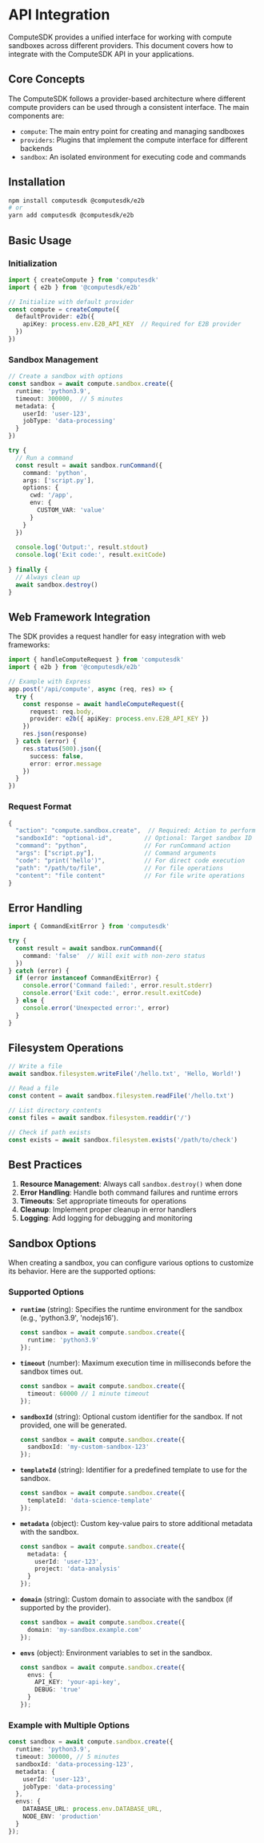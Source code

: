 # API Integration

ComputeSDK provides a unified interface for working with compute sandboxes across different providers. This document covers how to integrate with the ComputeSDK API in your applications.

## Core Concepts

The ComputeSDK follows a provider-based architecture where different compute providers can be used through a consistent interface. The main components are:

- `compute`: The main entry point for creating and managing sandboxes
- `providers`: Plugins that implement the compute interface for different backends
- `sandbox`: An isolated environment for executing code and commands

## Installation

```bash
npm install computesdk @computesdk/e2b
# or
yarn add computesdk @computesdk/e2b
```

## Basic Usage

### Initialization

```typescript
import { createCompute } from 'computesdk'
import { e2b } from '@computesdk/e2b'

// Initialize with default provider
const compute = createCompute({
  defaultProvider: e2b({
    apiKey: process.env.E2B_API_KEY  // Required for E2B provider
  })
})
```

### Sandbox Management

```typescript
// Create a sandbox with options
const sandbox = await compute.sandbox.create({
  runtime: 'python3.9',
  timeout: 300000,  // 5 minutes
  metadata: {
    userId: 'user-123',
    jobType: 'data-processing'
  }
})

try {
  // Run a command
  const result = await sandbox.runCommand({
    command: 'python',
    args: ['script.py'],
    options: {
      cwd: '/app',
      env: {
        CUSTOM_VAR: 'value'
      }
    }
  })
  
  console.log('Output:', result.stdout)
  console.log('Exit code:', result.exitCode)
  
} finally {
  // Always clean up
  await sandbox.destroy()
}
```

## Web Framework Integration

The SDK provides a request handler for easy integration with web frameworks:

```typescript
import { handleComputeRequest } from 'computesdk'
import { e2b } from '@computesdk/e2b'

// Example with Express
app.post('/api/compute', async (req, res) => {
  try {
    const response = await handleComputeRequest({
      request: req.body,
      provider: e2b({ apiKey: process.env.E2B_API_KEY })
    })
    res.json(response)
  } catch (error) {
    res.status(500).json({
      success: false,
      error: error.message
    })
  }
})
```

### Request Format

```typescript
{
  "action": "compute.sandbox.create",  // Required: Action to perform
  "sandboxId": "optional-id",         // Optional: Target sandbox ID
  "command": "python",                // For runCommand action
  "args": ["script.py"],              // Command arguments
  "code": "print('hello')",           // For direct code execution
  "path": "/path/to/file",            // For file operations
  "content": "file content"           // For file write operations
}
```

## Error Handling

```typescript
import { CommandExitError } from 'computesdk'

try {
  const result = await sandbox.runCommand({
    command: 'false'  // Will exit with non-zero status
  })
} catch (error) {
  if (error instanceof CommandExitError) {
    console.error('Command failed:', error.result.stderr)
    console.error('Exit code:', error.result.exitCode)
  } else {
    console.error('Unexpected error:', error)
  }
}
```

## Filesystem Operations

```typescript
// Write a file
await sandbox.filesystem.writeFile('/hello.txt', 'Hello, World!')

// Read a file
const content = await sandbox.filesystem.readFile('/hello.txt')

// List directory contents
const files = await sandbox.filesystem.readdir('/')

// Check if path exists
const exists = await sandbox.filesystem.exists('/path/to/check')
```


## Best Practices

1. **Resource Management**: Always call `sandbox.destroy()` when done
2. **Error Handling**: Handle both command failures and runtime errors
3. **Timeouts**: Set appropriate timeouts for operations
4. **Cleanup**: Implement proper cleanup in error handlers
5. **Logging**: Add logging for debugging and monitoring


## Sandbox Options

When creating a sandbox, you can configure various options to customize its behavior. Here are the supported options:

### Supported Options

- **`runtime`** (string): Specifies the runtime environment for the sandbox (e.g., 'python3.9', 'nodejs16').
  ```typescript
  const sandbox = await compute.sandbox.create({
    runtime: 'python3.9'
  });
  ```

- **`timeout`** (number): Maximum execution time in milliseconds before the sandbox times out.
  ```typescript
  const sandbox = await compute.sandbox.create({
    timeout: 60000 // 1 minute timeout
  });
  ```

- **`sandboxId`** (string): Optional custom identifier for the sandbox. If not provided, one will be generated.
  ```typescript
  const sandbox = await compute.sandbox.create({
    sandboxId: 'my-custom-sandbox-123'
  });
  ```

- **`templateId`** (string): Identifier for a predefined template to use for the sandbox.
  ```typescript
  const sandbox = await compute.sandbox.create({
    templateId: 'data-science-template'
  });
  ```

- **`metadata`** (object): Custom key-value pairs to store additional metadata with the sandbox.
  ```typescript
  const sandbox = await compute.sandbox.create({
    metadata: {
      userId: 'user-123',
      project: 'data-analysis'
    }
  });
  ```

- **`domain`** (string): Custom domain to associate with the sandbox (if supported by the provider).
  ```typescript
  const sandbox = await compute.sandbox.create({
    domain: 'my-sandbox.example.com'
  });
  ```

- **`envs`** (object): Environment variables to set in the sandbox.
  ```typescript
  const sandbox = await compute.sandbox.create({
    envs: {
      API_KEY: 'your-api-key',
      DEBUG: 'true'
    }
  });
  ```

### Example with Multiple Options

```typescript
const sandbox = await compute.sandbox.create({
  runtime: 'python3.9',
  timeout: 300000, // 5 minutes
  sandboxId: 'data-processing-123',
  metadata: {
    userId: 'user-123',
    jobType: 'data-processing'
  },
  envs: {
    DATABASE_URL: process.env.DATABASE_URL,
    NODE_ENV: 'production'
  }
});
```